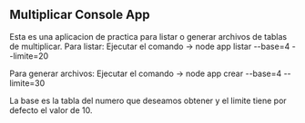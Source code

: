 ## Multiplicar Console App

Esta es una aplicacion de practica para listar o generar archivos de tablas de multiplicar.
Para listar:
Ejecutar el comando -> node app listar --base=4 --limite=20

Para generar archivos:
Ejecutar el comando -> node app crear --base=4 --limite=30

La base es la tabla del numero que deseamos obtener y el limite tiene por defecto el valor de 10.
